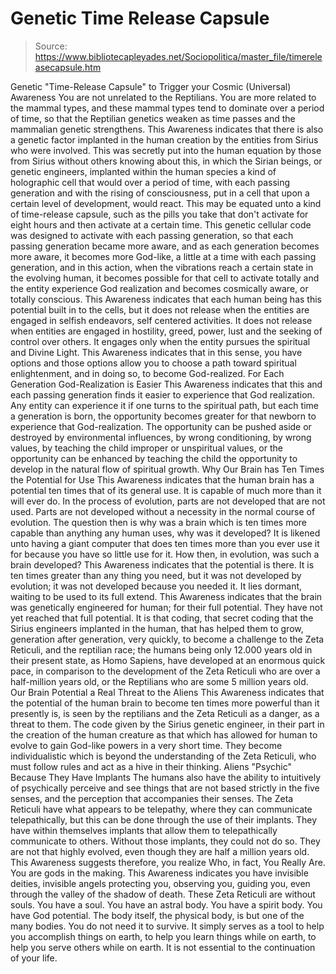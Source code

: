# Genetic Time Release Capsule

> Source: https://www.bibliotecapleyades.net/Sociopolitica/master_file/timereleasecapsule.htm

Genetic "Time-Release Capsule"
to Trigger your Cosmic (Universal) Awareness
You are not unrelated to the Reptilians. You are more related to the mammal types, and these mammal types tend to dominate over a period of time, so that the Reptilian genetics weaken as time passes and the mammalian genetic strengthens. This Awareness indicates that there is also a genetic factor implanted in the human creation by the entities from Sirius who were involved. This was secretly put into the human equation by those from Sirius without others knowing about this, in which the Sirian beings, or genetic engineers, implanted within the human species a kind of holographic cell that would over a period of time, with each passing generation and with the rising of consciousness, put in a cell that upon a certain level of development, would react.
This may be equated unto a kind of time-release capsule, such as the pills you take that don't activate for eight hours and then activate at a certain time. This genetic cellular code was designed to activate with each passing generation, so that each passing generation became more aware, and as each generation becomes more aware, it becomes more God-like, a little at a time with each passing generation, and in this action, when the vibrations reach a certain state in the evolving human, it becomes possible for that cell to activate totally and the entity experience God realization and becomes cosmically aware, or totally conscious.
This Awareness indicates that each human being has this potential built in to the cells, but it does not release when the entities are engaged in selfish endeavors, self centered activities. It does not release when entities are engaged in hostility, greed, power, lust and the seeking of control over others. It engages only when the entity pursues the spiritual and Divine Light. This Awareness indicates that in this sense, you have options and those options allow you to choose a path toward spiritual enlightenment, and in doing so, to become God-realized.
For Each Generation God-Realization is Easier
This Awareness indicates that this and each passing generation finds it easier to experience that God realization. Any entity can experience it if one turns to the spiritual path, but each time a generation is born, the opportunity becomes greater for that newborn to experience that God-realization. The opportunity can be pushed aside or destroyed by environmental influences, by wrong conditioning, by wrong values, by teaching the child improper or unspiritual values, or the opportunity can be enhanced by teaching the child the opportunity to develop in the natural flow of spiritual growth.
Why Our Brain has Ten Times the Potential for Use
This Awareness indicates that the human brain has a potential ten times that of its general use. It is capable of much more than it will ever do. In the process of evolution, parts are not developed that are not used. Parts are not developed without a necessity in the normal course of evolution. The question then is why was a brain which is ten times more capable than anything any human uses, why was it developed?
It is likened unto having a giant computer that does ten times more than you ever use it for because you have so little use for it. How then, in evolution, was such a brain developed? This Awareness indicates that the potential is there. It is ten times greater than any thing you need, but it was not developed by evolution; it was not developed because you needed it. It lies dormant, waiting to be used to its full extend.
This Awareness indicates that the brain was genetically engineered for human; for their full potential. They have not yet reached that full potential. It is that coding, that secret coding that the Sirius engineers implanted in the human, that has helped them to grow, generation after generation, very quickly, to become a challenge to the Zeta Reticuli, and the reptilian race; the humans being only 12.000 years old in their present state, as Homo Sapiens, have developed at an enormous quick pace, in comparison to the development of the Zeta Reticuli who are over a half-million years old, or the Reptilians who are some 5 million years old.
Our Brain Potential a Real Threat to the Aliens
This Awareness indicates that the potential of the human brain to become ten times more powerful than it presently is, is seen by the reptilians and the Zeta Reticuli as a danger, as a threat to them. The code given by the Sirius genetic engineer, in their part in the creation of the human creature as that which has allowed for human to evolve to gain God-like powers in a very short time. They become individualistic which is beyond the understanding of the Zeta Reticuli, who must follow rules and act as a hive in their thinking.
Aliens "Psychic" Because They Have Implants
The humans also have the ability to intuitively of psychically perceive and see things that are not based strictly in the five senses, and the perception that accompanies their senses. The Zeta Reticuli have what appears to be telepathy, where they can communicate telepathically, but this can be done through the use of their implants. They have within themselves implants that allow them to telepathically communicate to others. Without those implants, they could not do so. They are not that highly evolved, even though they are half a million years old.
This Awareness suggests therefore, you realize Who, in fact, You Really Are. You are gods in the making. This Awareness indicates you have invisible deities, invisible angels protecting you, observing you, guiding you, even through the valley of the shadow of death. These Zeta Reticuli are without souls.
You have a soul. You have an astral body. You have a spirit body. You have God potential. The body itself, the physical body, is but one of the many bodies. You do not need it to survive. It simply serves as a tool to help you accomplish things on earth, to help you learn things while on earth, to help you serve others while on earth. It is not essential to the continuation of your life.
